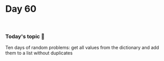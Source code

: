 # Day 60

&nbsp;

### Today's topic 🎯
Ten days of random problems: get all values from the dictionary and add them to a list without duplicates